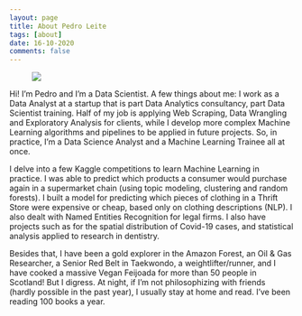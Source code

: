 ```yaml
---
layout: page
title: About Pedro Leite
tags: [about]
date: 16-10-2020
comments: false
---
```


<figure>
	<a href="https://ibb.co/ypZs1r5"><img src="https://i.ibb.co/4pHtf26/Mypic2.png"></a>
</figure>

Hi! I’m Pedro and I’m a Data Scientist. A few things about me: I work as a Data Analyst at a startup that is part Data Analytics consultancy, part Data Scientist training. Half of my job is applying Web Scraping, Data Wrangling and Exploratory Analysis for clients, while I develop more complex Machine Learning algorithms and pipelines to be applied in future projects. So, in practice, I’m a Data Science Analyst and a Machine Learning Trainee all at once.

I delve into a few Kaggle competitions to learn Machine Learning in practice. I was able to predict which products a consumer would purchase again in a supermarket chain (using topic modeling, clustering and random forests). I built a model for predicting which pieces of clothing in a Thrift Store were expensive or cheap, based only on clothing descriptions (NLP). I also dealt with Named Entities Recognition for legal firms. I also have projects such as for the spatial distribution of Covid-19 cases, and statistical analysis applied to research in dentistry. 

Besides that, I have been a gold explorer in the Amazon Forest, an Oil & Gas Researcher, a Senior Red Belt in Taekwondo, a weightlifter/runner, and I have cooked a massive Vegan Feijoada for more than 50 people in Scotland! But I digress. At night, if I’m not philosophizing with friends (hardly possible in the past year), I usually stay at home and read. I’ve been reading 100 books a year.
